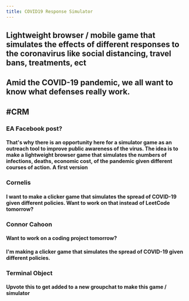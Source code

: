 ```yaml
---
title: COVID19 Response Simulator
---
```


## Lightweight browser / mobile game that simulates the effects of different responses to the coronavirus like social distancing, travel bans, treatments, ect

## Amid the COVID-19 pandemic, we all want to know what defenses really work. 

## #CRM
### EA Facebook post?
#### That's why there is an opportunity here for a simulator game as an outreach tool to improve public awareness of the virus. The idea is to make a lightweight browser game that simulates the numbers of infections, deaths, economic cost, of the pandemic given different courses of action. A first version 

### Cornelis
#### I want to make a clicker game that simulates the spread of COVID-19 given different policies. Want to work on that instead of LeetCode tomorrow?

### Connor Cahoon
#### Want to work on a coding project tomorrow?

#### I'm making a clicker game that simulates the spread of COVID-19 given different policies. 

### Terminal Object
#### Upvote this to get added to a new groupchat to make this game / simulator
